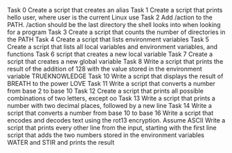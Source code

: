 Task 0 Create a script that creates an alias
Task 1 Create a script that prints hello user, where user is the current Linux use
Task 2 Add /action to the PATH. /action should be the last directory the shell looks into when looking for a program
Task 3 Create a script that counts the number of directories in the PATH
Task 4 Create a script that lists environment variables
Task 5 Create a script that lists all local variables and environment variables, and functions
Task 6 script that creates a new local variable
Task 7 Create a script that creates a new global variable
Task 8 Write a script that prints the result of the addition of 128 with the value stored in the environment variable TRUEKNOWLEDGE
Task 10 Write a script that displays the result of BREATH to the power LOVE
Task 11 Write a script that converts a number from base 2 to base 10
Task 12 Create a script that prints all possible combinations of two letters, except oo
Task 13 Write a script that prints a number with two decimal places, followed by a new line
Task 14 Write a script that converts a number from base 10 to base 16
Write a script that encodes and decodes text using the rot13 encryption. Assume ASCII
Write a script that prints every other line from the input, starting with the first line
script that adds the two numbers stored in the environment variables WATER and STIR and prints the result

